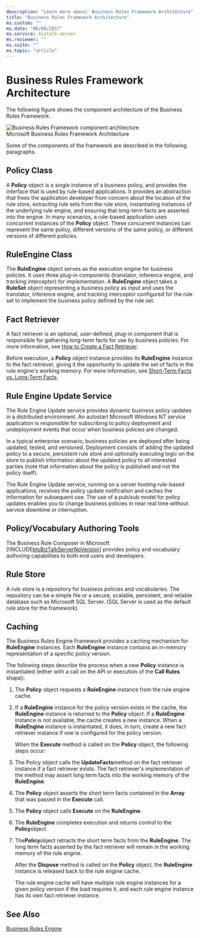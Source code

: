 ```yaml
---
description: "Learn more about: Business Rules Framework Architecture"
title: "Business Rules Framework Architecture"
ms.custom: ""
ms.date: "06/08/2017"
ms.service: biztalk-server
ms.reviewer: ""
ms.suite: ""
ms.topic: "article"
---
```

# Business Rules Framework Architecture
The following figure shows the component architecture of the Business Rules Framework.  
  
 ![Business Rules Framework component architecture](../core/media/ebiz-rulesarch-new.gif "ebiz_rulesarch_new")  
Microsoft Business Rules Framework Architecture  
  
 Some of the components of the framework are described in the following paragraphs.  
  
## Policy Class  
 A **Policy** object is a single instance of a business policy, and provides the interface that is used by rule-based applications. It provides an abstraction that frees the application developer from concern about the location of the rule store, extracting rule sets from the rule store, instantiating instances of the underlying rule engine, and ensuring that long-term facts are asserted into the engine. In many scenarios, a rule-based application uses concurrent instances of the **Policy** object. These concurrent instances can represent the same policy, different versions of the same policy, or different versions of different policies.  
  
## RuleEngine Class  
 The **RuleEngine** object serves as the execution engine for business policies. It uses three plug-in components (translator, inference engine, and tracking interceptor) for implementation. A **RuleEngine** object takes a **RuleSet** object representing a business policy as input and uses the translator, inference engine, and tracking interceptor configured for the rule set to implement the business policy defined by the rule set.  
  
## Fact Retriever  
 A fact retriever is an optional, user-defined, plug-in component that is responsible for gathering long-term facts for use by business policies. For more information, see [How to Create a Fact Retriever](../core/how-to-create-a-fact-retriever.md).  
  
 Before execution, a **Policy** object instance provides its **RuleEngine** instance to the fact retriever, giving it the opportunity to update the set of facts in the rule engine's working memory. For more information, see [Short-Term Facts vs. Long-Term Facts](../core/short-term-facts-vs-long-term-facts.md).  
  
## Rule Engine Update Service  
 The Rule Engine Update service provides dynamic business policy updates in a distributed environment. An autostart Microsoft Windows NT service application is responsible for subscribing to policy deployment and undeployment events that occur when business policies are changed.  
  
 In a typical enterprise scenario, business policies are deployed after being updated, tested, and versioned. Deployment consists of adding the updated policy to a secure, persistent rule store and optionally executing logic on the store to publish information about the updated policy to all interested parties (note that information about the policy is published and not the policy itself).  
  
 The Rule Engine Update service, running on a server hosting rule-based applications, receives the policy update notification and caches the information for subsequent use. The use of a pub/sub model for policy updates enables you to change business policies in near real time without service downtime or interruption.  
  
## Policy/Vocabulary Authoring Tools  
 The Business Rule Composer in Microsoft [!INCLUDE[btsBizTalkServerNoVersion](../includes/btsbiztalkservernoversion-md.md)] provides policy and vocabulary authoring capabilities to both end users and developers.  
  
## Rule Store  
 A *rule store* is a repository for business policies and vocabularies. The repository can be a simple file or a secure, scalable, persistent, and reliable database such as Microsoft SQL Server. (SQL Server is used as the default rule store for the framework).  
  
## Caching  
 The Business Rules Engine Framework provides a caching mechanism for **RuleEngine** instances. Each **RuleEngine** instance contains an in-memory representation of a specific policy version.  
  
 The following steps describe the process when a new **Policy** instance is instantiated (either with a call on the API or execution of the **Call Rules** shape):  
  
1. The **Policy** object requests a **RuleEngine** instance from the rule engine cache.  
  
2. If a **RuleEngine** instance for the policy version exists in the cache, the **RuleEngine** instance is returned to the **Policy** object. If a **RuleEngine** instance is not available, the cache creates a new instance. When a **RuleEngine** instance is instantiated, it does, in turn, create a new fact retriever instance if one is configured for the policy version.  
  
   When the **Execute** method is called on the **Policy** object, the following steps occur:  
  
3. The Policy object calls the **UpdateFacts**method on the fact retriever instance if a fact retriever exists. The fact retriever's implementation of the method may assert long term facts into the working memory of the **RuleEngine**.  
  
4. The **Policy** object asserts the short term facts contained in the **Array** that was passed in the **Execute** call.  
  
5. The **Policy** object calls **Execute** on the **RuleEngine**.  
  
6. The **RuleEngine** completes execution and returns control to the **Policy**object.  
  
7. The**Policy**object retracts the short term facts from the **RuleEngine**. The long term facts asserted by the fact retriever will remain in the working memory of the rule engine.  
  
   After the **Dispose** method is called on the **Policy** object, the **RuleEngine** instance is released back to the rule engine cache.  
  
   The rule engine cache will have multiple rule engine instances for a given policy version if the load requires it, and each rule engine instance has its own fact retriever instance.  
  
## See Also  
 [Business Rules Engine](../core/business-rules-engine.md)
